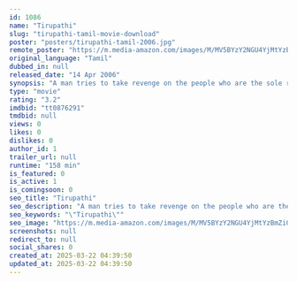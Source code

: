 ```yaml
---
id: 1086
name: "Tirupathi"
slug: "tirupathi-tamil-movie-download"
poster: "posters/tirupathi-tamil-2006.jpg"
remote_poster: "https://m.media-amazon.com/images/M/MV5BYzY2NGU4YjMtYzBmZi00MDk2LTkxNzEtMWI3NWY3N2E2YjRkXkEyXkFqcGdeQXVyMTEzNzg0Mjkx._V1_SX300.jpg"
original_language: "Tamil"
dubbed_in: null
released_date: "14 Apr 2006"
synopsis: "A man tries to take revenge on the people who are the sole reason for the death of his sister."
type: "movie"
rating: "3.2"
imdbid: "tt0876291"
tmdbid: null
views: 0
likes: 0
dislikes: 0
author_id: 1
trailer_url: null
runtime: "158 min"
is_featured: 0
is_active: 1
is_comingsoon: 0
seo_title: "Tirupathi"
seo_description: "A man tries to take revenge on the people who are the sole reason for the death of his sister."
seo_keywords: "\"Tirupathi\""
seo_image: "https://m.media-amazon.com/images/M/MV5BYzY2NGU4YjMtYzBmZi00MDk2LTkxNzEtMWI3NWY3N2E2YjRkXkEyXkFqcGdeQXVyMTEzNzg0Mjkx._V1_SX300.jpg"
screenshots: null
redirect_to: null
social_shares: 0
created_at: 2025-03-22 04:39:50
updated_at: 2025-03-22 04:39:50
---
```


